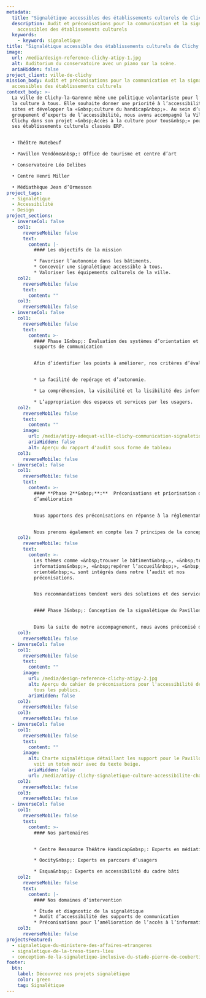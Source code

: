 ```yaml
---
metadata:
  title: "Signalétique accessibles des établissements culturels de Clichy "
  description: Audit et préconisations pour la communication et la signalétique
    accessibles des établissements culturels
  keywords:
    - keyword: signaletique
title: "Signalétique accessible des établissements culturels de Clichy "
image:
  url: /media/design-reference-clichy-atipy-1.jpg
  alt: Auditorium du conservatoire avec un piano sur la scène.
  ariaHidden: false
project_client: ville-de-clichy
mission_body: Audit et préconisations pour la communication et la signalétique
  accessibles des établissements culturels
context_body: >-
  La ville de Clichy-la-Garenne mène une politique volontariste pour l’accès à
  la culture à tous. Elle souhaite donner une priorité à l’accessibilité de ses
  sites et développer la «&nbsp;culture du handicap&nbsp;». Au sein d’un
  groupement d’experts de l’accessibilité, nous avons accompagné la Ville de
  Clichy dans son projet «&nbsp;Accès à la culture pour tous&nbsp;» pour 5 de
  ses établissements culturels classés ERP.


  • Théâtre Rutebeuf 

  • Pavillon Vendôme&nbsp;: Office de tourisme et centre d’art

  • Conservatoire Léo Delibes

  • Centre Henri Miller

  • Médiathèque Jean d’Ormesson
project_tags:
  - Signalétique
  - Accessibilité
  - Design
project_sections:
  - inverseCol: false
    col1:
      reverseMobile: false
      text:
        content: |-
          #### Les objectifs de la mission

          * Favoriser l’autonomie dans les bâtiments.
          * Concevoir une signalétique accessible à tous.
          * Valoriser les équipements culturels de la ville.
    col2:
      reverseMobile: false
      text:
        content: ""
    col3:
      reverseMobile: false
  - inverseCol: false
    col1:
      reverseMobile: false
      text:
        content: >-
          #### Phase 1&nbsp;: Évaluation des systèmes d’orientation et des
          supports de communication


          Afin d’identifier les points à améliorer, nos critères d’évaluation sont basés sur&nbsp;:


          * La facilité de repérage et d’autonomie.

          * La compréhension, la visibilité et la lisibilité des informations.

          * L’appropriation des espaces et services par les usagers.
    col2:
      reverseMobile: false
      text:
        content: ""
      image:
        url: /media/atipy-adequat-ville-clichy-communication-signaletique-audit-accessibilite-handicap.jpg
        ariaHidden: false
        alt: Aperçu du rapport d'audit sous forme de tableau
    col3:
      reverseMobile: false
  - inverseCol: false
    col1:
      reverseMobile: false
      text:
        content: >-
          #### **Phase 2**&nbsp;**:**  Préconisations et priorisation des points
          d’amélioration


          Nous apportons des préconisations en réponse à la réglementation mais également à la **qualité d’usage.**


          Nous prenons également en compte les 7 principes de la conception universelle incluant les besoins du plus grand nombre d’usagers. Enfin, nous avons également tenu compte des recommandations la marque Tourisme et Handicap. La marque préconise une signalétique accessible reprenant les grands principes de la loi du 11 février 2005&nbsp;: clarté, simplicité, compréhension pour tous, lisibilité.
    col2:
      reverseMobile: false
      text:
        content: >-
          Les thèmes comme «&nbsp;trouver le bâtiment&nbsp;», «&nbsp;trouver des
          informations&nbsp;», «&nbsp;repérer l’accueil&nbsp;», «&nbsp;être
          orienté&nbsp;»… sont intégrés dans notre l’audit et nos
          préconisations. 


          Nos recommandations tendent vers des solutions et des services de qualité et de confort d’usage à destination des publics à besoins spécifiques, équivalentes à celles qui sont aujourd’hui proposées à tous les publics.


          #### P﻿hase 3&nbsp;: Conception de la signalétique du Pavillon Vendôme


          D﻿ans la suite de notre accompagnement, nous avons préconisé des supports de signalétique accessibles pour le Pavillon Vendôme. Bâtiment classé, il abrite un restaurant et des espaces d'expositions.
    col3:
      reverseMobile: false
  - inverseCol: false
    col1:
      reverseMobile: false
      text:
        content: ""
      image:
        url: /media/design-reference-clichy-atipy-2.jpg
        alt: Aperçu du cahier de préconisations pour l'accessibilité de l'information à
          tous les publics.
        ariaHidden: false
    col2:
      reverseMobile: false
    col3:
      reverseMobile: false
  - inverseCol: false
    col1:
      reverseMobile: false
      text:
        content: ""
      image:
        alt: Charte signalétique détaillant les support pour le Pavillon Vendome. On
          voit un totem noir avec du texte beige.
        ariaHidden: false
        url: /media/atipy-clichy-signaletique-culture-accessibilite-charte-signale-tique-1.png
    col2:
      reverseMobile: false
    col3:
      reverseMobile: false
  - inverseCol: false
    col1:
      reverseMobile: false
      text:
        content: >-
          #### Nos partenaires


          * Centre Ressource Théâtre Handicap&nbsp;: Experts en médiation culturelle accessible

          * Oocity&nbsp;: Experts en parcours d’usagers

          * Esqua&nbsp;: Experts en accessibilité du cadre bâti
    col2:
      reverseMobile: false
      text:
        content: |-
          #### Nos domaines d’intervention

          * Étude et diagnostic de la signalétique
          * Audit d’accessibilité des supports de communication
          * Préconisations pour l’amélioration de l’accès à l’information
    col3:
      reverseMobile: false
projectsFeatured:
  - signaletique-du-ministere-des-affaires-etrangeres
  - signaletique-de-la-treso-tiers-lieu
  - conception-de-la-signaletique-inclusive-du-stade-pierre-de-coubertin
footer:
  btn:
    label: Découvrez nos projets signalétique
    color: green
    tag: Signalétique
---
```

